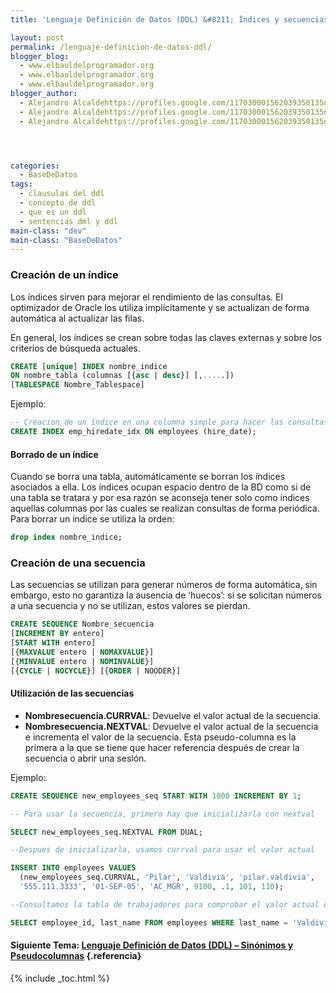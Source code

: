 ```yaml
---
title: 'Lenguaje Definición de Datos (DDL) &#8211; Índices y secuencias'

layout: post
permalink: /lenguaje-definicion-de-datos-ddl/
blogger_blog:
  - www.elbauldelprogramador.org
  - www.elbauldelprogramador.org
  - www.elbauldelprogramador.org
blogger_author:
  - Alejandro Alcaldehttps://profiles.google.com/117030001562039350135noreply@blogger.com
  - Alejandro Alcaldehttps://profiles.google.com/117030001562039350135noreply@blogger.com
  - Alejandro Alcaldehttps://profiles.google.com/117030001562039350135noreply@blogger.com




categories:
  - BaseDeDatos
tags:
  - clausulas del ddl
  - concepto de ddl
  - que es un ddl
  - sentencias dml y ddl
main-class: "dev"
main-class: "BaseDeDatos"
---
```

<div class="icosql">
</div>

### Creación de un índice

Los índices sirven para mejorar el rendimiento de las consultas. El optimizador de Oracle los utiliza implícitamente y se actualizan de forma automática al actualizar las filas.

En general, los índices se crean sobre todas las claves externas y sobre los criterios de búsqueda actuales.  

<!--ad-->

```sql
CREATE [unique] INDEX nombre_indice
ON nombre_tabla (columnas [{asc | desc}] [,.....])
[TABLESPACE Nombre_Tablespace]

```

Ejemplo:

```sql
-- Creacion de un índice en una columna simple para hacer las consultas más rápidas
CREATE INDEX emp_hiredate_idx ON employees (hire_date);

```



#### Borrado de un índice

Cuando se borra una tabla, automáticamente se borran los índices asociados a ella. Los índices ocupan espacio dentro de la BD como si de una tabla se tratara y por esa razón se aconseja tener solo como índices aquellas columnas por las cuales se realizan consultas de forma periódica. Para borrar un índice se utiliza la orden:

```sql
drop index nombre_indice;
```



### Creación de una secuencia

Las secuencias se utilizan para generar números de forma automática, sin embargo, esto no garantiza la ausencia de ‘huecos’: si se solicitan números a una secuencia y no se utilizan, estos valores se pierdan.

```sql
CREATE SEQUENCE Nombre_secuencia
[INCREMENT BY entero]
[START WITH entero]
[{MAXVALUE entero | NOMAXVALUE}]
[{MINVALUE entero | NOMINVALUE}]
[{CYCLE | NOCYCLE}] [{ORDER | NOODER}]

```



#### Utilización de las secuencias

  * **Nombresecuencia.CURRVAL**: Devuelve el valor actual de la secuencia.
  * **Nombresecuencia.NEXTVAL**: Devuelve el valor actual de la secuencia e incrementa el valor de la secuencia. Esta pseudo-columna es la primera a la que se tiene que hacer referencia después de crear la secuencia o abrir una sesión.

Ejemplo:

```sql
CREATE SEQUENCE new_employees_seq START WITH 1000 INCREMENT BY 1;

-- Para usar la secuencia, primero hay que inicializarla con nextval

SELECT new_employees_seq.NEXTVAL FROM DUAL;

--Despues de inicializarla, usamos currval para usar el valor actual

INSERT INTO employees VALUES
  (new_employees_seq.CURRVAL, 'Pilar', 'Valdivia', 'pilar.valdivia',
  '555.111.3333', '01-SEP-05', 'AC_MGR', 9100, .1, 101, 110);

--Consultamos la tabla de trabajadores para comprobar el valor actual de la secuencia.

SELECT employee_id, last_name FROM employees WHERE last_name = 'Valdivia';

```

#### Siguiente Tema: [Lenguaje Definición de Datos (DDL) &#8211; Sinónimos y Pseudocolumnas][1] {.referencia}

 [1]: https://elbauldelprogramador.com/lenguaje-definicion-de-datos-ddl_27/

{% include _toc.html %}
